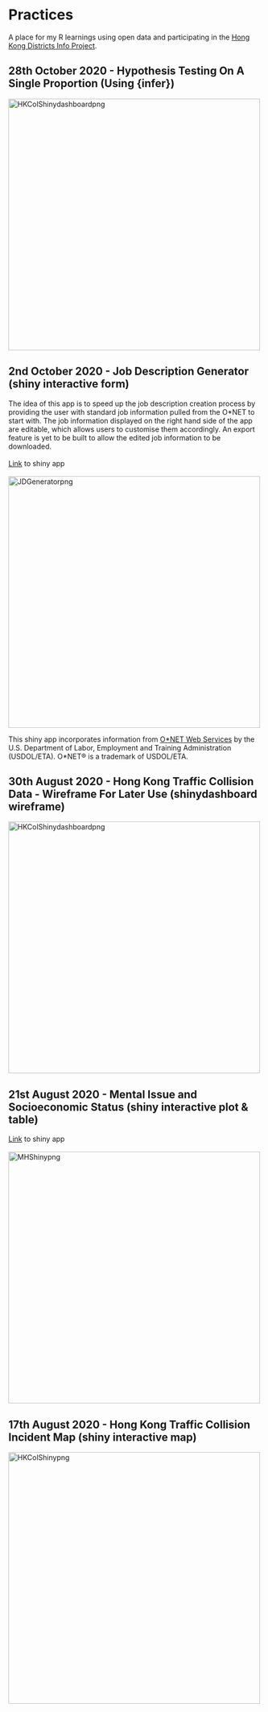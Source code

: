 # Practices
A place for my R learnings using open data and participating in the <a href="https://github.com/Hong-Kong-Districts-Info">Hong Kong Districts Info Project</a>.

## 28th October 2020 - Hypothesis Testing On A Single Proportion (Using {infer})
<img src="https://raw.githubusercontent.com/gabtam55/Practices/master/300820%20-%20Hong%20Kong%20Collision%20Data%20Wireframe/Shinydashboard%20Wireframe%20300820.png" alt="HKColShinydashboardpng" width="500" />

## 2nd October 2020 - Job Description Generator (shiny interactive form)
The idea of this app is to speed up the job description creation process by providing the user with standard job information pulled from the O*NET to start with. The job information displayed on the right hand side of the app are editable, which allows users to customise them accordingly. An export feature is yet to be built to allow the edited job information to be downloaded.
<br/>
<br/>
<a href="https://hfigabriel.shinyapps.io/job_profile/?_ga=2.71492179.1301702451.1601633849-849884923.1596283104">Link</a> to shiny app
<br/>
<br/>
<img src="https://github.com/gabtam55/Practices/blob/master/021020%20-%20Job%20Description%20Generator/Job%20Description%20Generator.png" alt="JDGeneratorpng" width="500" />
<p style="text-align: center"><a href="https://services.onetcenter.org/" title="This shiny app incorporates information from O*NET Web Services. Click to learn more."></a></p>
<p>This shiny app incorporates information from <a href="https://services.onetcenter.org/">O*NET Web Services</a> by the U.S. Department of Labor, Employment and Training Administration (USDOL/ETA). O*NET&reg; is a trademark of USDOL/ETA.</p>


## 30th August 2020 - Hong Kong Traffic Collision Data - Wireframe For Later Use (shinydashboard wireframe)
<img src="https://raw.githubusercontent.com/gabtam55/Practices/master/300820%20-%20Hong%20Kong%20Collision%20Data%20Wireframe/Shinydashboard%20Wireframe%20300820.png" alt="HKColShinydashboardpng" width="500" />


## 21st August 2020 - Mental Issue and Socioeconomic Status (shiny interactive plot & table)
<a href="https://gabtam55.shinyapps.io/unemployment_and_mental_illness_survey_190820/?_ga=2.116531782.1301702451.1601633849-849884923.1596283104">Link</a> to shiny app
<br/>
<br/>
<img src="https://raw.githubusercontent.com/gabtam55/Practices/master/210820%20-%20Mental%20Health%20%26%20Socioeconomic%20Status/Shiny%20App%20210820.png" alt="MHShinypng" width="500" />


## 17th August 2020 - Hong Kong Traffic Collision Incident Map (shiny interactive map)
<img src="https://raw.githubusercontent.com/gabtam55/Practices/master/170820%20-%20Hong%20Kong%20Collision%20Data%20Map/Shiny%20Map%20170820.png" alt="HKColShinypng" width="500" />

